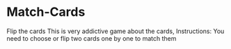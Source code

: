 # Match-Cards
Flip the cards 
This is very addictive game about the cards, 
Instructions: You need to choose or flip two cards one by one to match them
